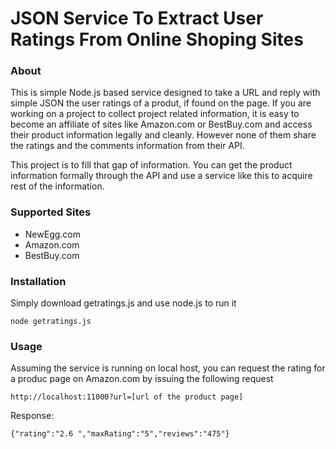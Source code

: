 JSON Service To Extract User Ratings From Online Shoping Sites
===

### About

This is simple Node.js based service designed to take a URL and reply with simple
JSON the user ratings of a produt, if found on the page. If you are working on a project
to collect project related information, it is easy to become an affiliate of sites like
Amazon.com or BestBuy.com and access their product information legally and cleanly. However
none of them share the ratings and the comments information from their API.

This project is to fill that gap of information. You can get the product information formally
through the API and use a service like this to acquire rest of the information.

### Supported Sites
  - NewEgg.com
  - Amazon.com
  - BestBuy.com

### Installation

Simply download getratings.js and use node.js to run it

	node getratings.js

### Usage

Assuming the service is running on local host, you can request the rating for a produc page on Amazon.com
by issuing the following request

	http://localhost:11000?url=[url of the product page]

Response:

	{"rating":"2.6 ","maxRating":"5","reviews":"475"}
